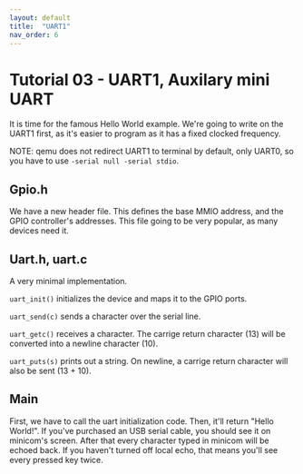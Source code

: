 ```yaml
---
layout: default
title:  "UART1"
nav_order: 6
---
```


Tutorial 03 - UART1, Auxilary mini UART
=======================================

It is time for the famous Hello World example. We're going to write on the UART1 first, as it's easier to program
as it has a fixed clocked frequency.

NOTE: qemu does not redirect UART1 to terminal by default, only UART0, so you have to use `-serial null -serial stdio`.

Gpio.h
------

We have a new header file. This defines the base MMIO address, and the GPIO controller's addresses. This file
going to be very popular, as many devices need it.

Uart.h, uart.c
--------------

A very minimal implementation.

`uart_init()` initializes the device and maps it to the GPIO ports.

`uart_send(c)` sends a character over the serial line.

`uart_getc()` receives a character. The carrige return character (13) will be converted into a newline character (10).

`uart_puts(s)` prints out a string. On newline, a carrige return character will also be sent (13 + 10).

Main
----

First, we have to call the uart initialization code. Then, it'll return "Hello World!". If you've purchased an USB
serial cable, you should see it on minicom's screen. After that every character typed in minicom will be
echoed back. If you haven't turned off local echo, that means you'll see every pressed key twice.

